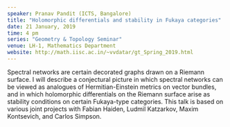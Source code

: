 ```yaml
---
speaker: Pranav Pandit (ICTS, Bangalore)
title: "Holomorphic differentials and stability in Fukaya categories"
date: 21 January, 2019
time: 4 pm
series: "Geometry & Topology Seminar"
venue: LH-1, Mathematics Department
website: http://math.iisc.ac.in/~vvdatar/gt_Spring_2019.html
---
```


Spectral networks are certain decorated graphs drawn on a Riemann surface. 
I will describe a conjectural picture in which spectral networks can be 
viewed as analogues of Hermitian-Einstein metrics on vector bundles, 
and in which holomorphic differentials on the Riemann surface arise 
as stability conditions on certain Fukaya-type categories. 
This talk is based on various joint projects with Fabian Haiden, 
Ludmil Katzarkov, Maxim Kontsevich, and Carlos Simpson. 
